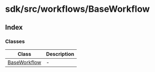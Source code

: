 # sdk/src/workflows/BaseWorkflow

## Index

### Classes

| Class | Description |
| ------ | ------ |
| [BaseWorkflow](classes/BaseWorkflow.md) | - |
